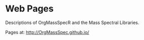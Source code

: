 # Web Pages

Descriptions of OrgMassSpecR and the Mass Spectral Libraries.

Pages at: http://OrgMassSpec.github.io/